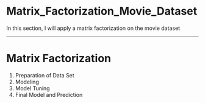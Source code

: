 # Matrix_Factorization_Movie_Dataset
 In this section, I will apply a matrix factorization on the movie dataset 

<hr />

# Matrix Factorization

  1. Preparation of Data Set
  2. Modeling
  3. Model Tuning
  4. Final Model and Prediction
